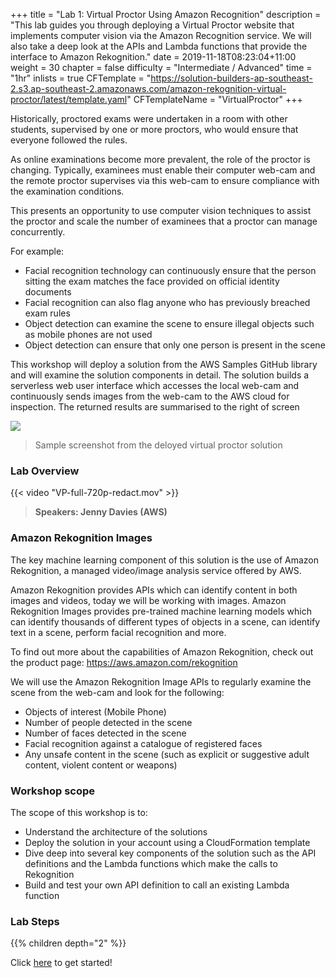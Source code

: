+++
title = "Lab 1: Virtual Proctor Using Amazon Recognition"
description = "This lab guides you through deploying a Virtual Proctor website that implements computer vision via the Amazon Recognition service. We will also take a deep look at the APIs and Lambda functions that provide the interface to Amazon Rekognition."
date = 2019-11-18T08:23:04+11:00
weight = 30
chapter = false
difficulty = "Intermediate / Advanced"
time = "1hr"
inlists = true
CFTemplate = "https://solution-builders-ap-southeast-2.s3.ap-southeast-2.amazonaws.com/amazon-rekognition-virtual-proctor/latest/template.yaml"
CFTemplateName = "VirtualProctor"
+++

Historically, proctored exams were undertaken in a room with other students, supervised by  one or more proctors, who would ensure that everyone followed the rules.

As online examinations become more prevalent, the role of the proctor is changing. Typically, examinees must enable their computer web-cam and the remote proctor supervises via this web-cam to ensure compliance with the examination conditions.

This presents an opportunity to use computer vision techniques to assist the proctor and scale the number of examinees that a proctor can manage concurrently. 


For example:
- Facial recognition technology can continuously ensure that the person sitting the exam matches the face provided on official identity documents
- Facial recognition can also flag anyone who has previously breached exam rules
- Object detection can examine the scene to ensure illegal objects such as mobile phones are not used
- Object detection can ensure that only one person is present in the scene

This workshop will deploy a solution from the AWS Samples GitHub library and will examine the solution components in detail. The solution builds a serverless web user interface which accesses the local web-cam and continuously sends images from the web-cam to the AWS cloud for inspection. The returned results are summarised to the right of screen

![](/images/virtual-proctor/vp_screenshot.png)
> Sample screenshot from the deloyed virtual proctor solution

### Lab Overview

{{< video "VP-full-720p-redact.mov" >}}

>  **Speakers: Jenny Davies (AWS)** 


### Amazon Rekognition Images
The key machine learning component of this solution is the use of Amazon Rekognition, a managed video/image analysis service offered by AWS.

Amazon Rekognition provides APIs which can identify content in both images and videos, today we will be working with images. Amazon Rekognition Images provides pre-trained machine learning models which can identify thousands of different types of objects in a scene, can identify text in a scene, perform facial recognition and more. 

To find out more about the capabilities of Amazon Rekognition, check out the product page: https://aws.amazon.com/rekognition

We will use the Amazon Rekognition Image APIs to regularly examine the scene from the web-cam and look for the following:
-   Objects of interest (Mobile Phone)
-   Number of people detected in the scene
-   Number of faces detected in the scene
-   Facial recognition against a catalogue of registered faces
-   Any unsafe content in the scene (such as explicit or suggestive adult content, violent content or weapons)


### Workshop scope
The scope of this workshop is to:
*   Understand the architecture of the solutions
*   Deploy the solution in your account using a CloudFormation template
*   Dive deep into several key components of the solution such as the API definitions and the Lambda functions which make the calls to Rekognition
*   Build and test your own API definition to call an existing Lambda function


### Lab Steps
{{% children depth="2" %}}


Click [here](./architecture/) to get started!
